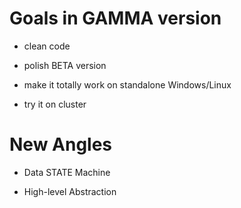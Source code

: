 # Goals in GAMMA version

* clean code

* polish BETA version

* make it totally work on standalone Windows/Linux

* try it on cluster

# New Angles

* Data STATE Machine

* High-level Abstraction